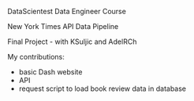 DataScientest Data Engineer Course

New York Times API Data Pipeline

Final Project - with KSuljic and AdelRCh

My contributions:
- basic Dash website
- API
- request script to load book review data in database

